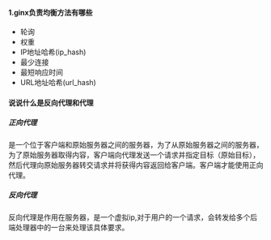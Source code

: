 #### 1.ginx负责均衡方法有哪些
+ 轮询
+ 权重
+ IP地址哈希(ip_hash)
+ 最少连接
+ 最短响应时间
+ URL地址哈希(url_hash)

#### 说说什么是反向代理和代理
##### 正向代理
是一个位于客户端和原始服务器之间的服务器，为了从原始服务器之间的服务器，为了原始服务器取得内容，客户端向代理发送一个请求并指定目标（原始目标），然后代理向原始服务器转交请求并将获得内容返回给客户端。客户端才能使用正向代理。

##### 反向代理
反向代理是作用在服务器，是一个虚拟ip,对于用户的一个请求，会转发给多个后端处理器中的一台来处理该具体要求。